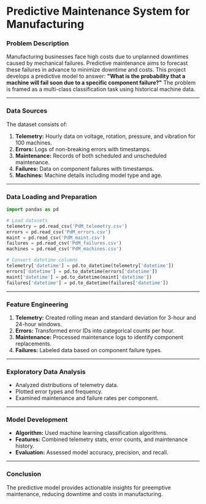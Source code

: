 
# Predictive Maintenance System for Manufacturing

### **Problem Description**
Manufacturing businesses face high costs due to unplanned downtimes caused by mechanical failures. Predictive maintenance aims to forecast these failures in advance to minimize downtime and costs. This project develops a predictive model to answer: **"What is the probability that a machine will fail soon due to a specific component failure?"** The problem is framed as a multi-class classification task using historical machine data.

---

### **Data Sources**
The dataset consists of:
1. **Telemetry:** Hourly data on voltage, rotation, pressure, and vibration for 100 machines.
2. **Errors:** Logs of non-breaking errors with timestamps.
3. **Maintenance:** Records of both scheduled and unscheduled maintenance.
4. **Failures:** Data on component failures with timestamps.
5. **Machines:** Machine details including model type and age.

---

### **Data Loading and Preparation**
```python
import pandas as pd

# Load datasets
telemetry = pd.read_csv('PdM_telemetry.csv')
errors = pd.read_csv('PdM_errors.csv')
maint = pd.read_csv('PdM_maint.csv')
failures = pd.read_csv('PdM_failures.csv')
machines = pd.read_csv('PdM_machines.csv')

# Convert datetime columns
telemetry['datetime'] = pd.to_datetime(telemetry['datetime'])
errors['datetime'] = pd.to_datetime(errors['datetime'])
maint['datetime'] = pd.to_datetime(maint['datetime'])
failures['datetime'] = pd.to_datetime(failures['datetime'])
```

---

### **Feature Engineering**
1. **Telemetry:** Created rolling mean and standard deviation for 3-hour and 24-hour windows.
2. **Errors:** Transformed error IDs into categorical counts per hour.
3. **Maintenance:** Processed maintenance logs to identify component replacements.
4. **Failures:** Labeled data based on component failure types.

---

### **Exploratory Data Analysis**
- Analyzed distributions of telemetry data.
- Plotted error types and frequency.
- Examined maintenance and failure rates per component.

---

### **Model Development**
- **Algorithm:** Used machine learning classification algorithms.
- **Features:** Combined telemetry stats, error counts, and maintenance history.
- **Evaluation:** Assessed model accuracy, precision, and recall.

---

### **Conclusion**
The predictive model provides actionable insights for preemptive maintenance, reducing downtime and costs in manufacturing.
